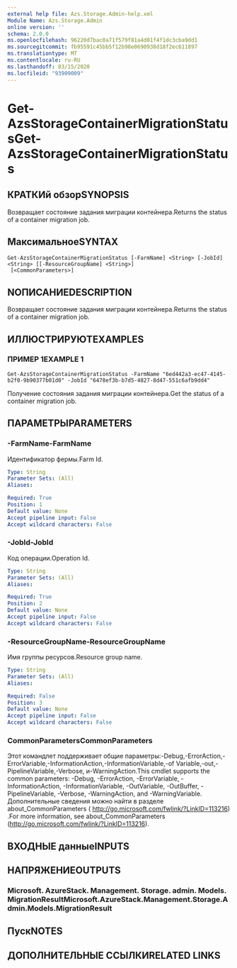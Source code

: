 ```yaml
---
external help file: Azs.Storage.Admin-help.xml
Module Name: Azs.Storage.Admin
online version: ''
schema: 2.0.0
ms.openlocfilehash: 96220d7bac0a71f579f81a4d01f4f1dc3cba9dd1
ms.sourcegitcommit: fb95591c45bb5f12b98e0690938d18f2ec611897
ms.translationtype: MT
ms.contentlocale: ru-RU
ms.lasthandoff: 03/15/2020
ms.locfileid: "93909009"
---
```

# <span data-ttu-id="b40fe-101">Get-AzsStorageContainerMigrationStatus</span><span class="sxs-lookup"><span data-stu-id="b40fe-101">Get-AzsStorageContainerMigrationStatus</span></span>

## <span data-ttu-id="b40fe-102">КРАТКИй обзор</span><span class="sxs-lookup"><span data-stu-id="b40fe-102">SYNOPSIS</span></span>
<span data-ttu-id="b40fe-103">Возвращает состояние задания миграции контейнера.</span><span class="sxs-lookup"><span data-stu-id="b40fe-103">Returns the status of a container migration job.</span></span>

## <span data-ttu-id="b40fe-104">Максимальное</span><span class="sxs-lookup"><span data-stu-id="b40fe-104">SYNTAX</span></span>

```
Get-AzsStorageContainerMigrationStatus [-FarmName] <String> [-JobId] <String> [[-ResourceGroupName] <String>]
 [<CommonParameters>]
```

## <span data-ttu-id="b40fe-105">NОПИСАНИЕ</span><span class="sxs-lookup"><span data-stu-id="b40fe-105">DESCRIPTION</span></span>
<span data-ttu-id="b40fe-106">Возвращает состояние задания миграции контейнера.</span><span class="sxs-lookup"><span data-stu-id="b40fe-106">Returns the status of a container migration job.</span></span>

## <span data-ttu-id="b40fe-107">ИЛЛЮСТРИРУЮТ</span><span class="sxs-lookup"><span data-stu-id="b40fe-107">EXAMPLES</span></span>

### <span data-ttu-id="b40fe-108">ПРИМЕР 1</span><span class="sxs-lookup"><span data-stu-id="b40fe-108">EXAMPLE 1</span></span>
```
Get-AzsStorageContainerMigrationStatus -FarmName "6ed442a3-ec47-4145-b2f0-9b90377b01d0" -JobId "6478ef3b-b7d5-4827-8d47-551c6afb9dd4"
```

<span data-ttu-id="b40fe-109">Получение состояния задания миграции контейнера.</span><span class="sxs-lookup"><span data-stu-id="b40fe-109">Get the status of a container migration job.</span></span>

## <span data-ttu-id="b40fe-110">ПАРАМЕТРЫ</span><span class="sxs-lookup"><span data-stu-id="b40fe-110">PARAMETERS</span></span>

### <span data-ttu-id="b40fe-111">-FarmName</span><span class="sxs-lookup"><span data-stu-id="b40fe-111">-FarmName</span></span>
<span data-ttu-id="b40fe-112">Идентификатор фермы.</span><span class="sxs-lookup"><span data-stu-id="b40fe-112">Farm Id.</span></span>

```yaml
Type: String
Parameter Sets: (All)
Aliases:

Required: True
Position: 1
Default value: None
Accept pipeline input: False
Accept wildcard characters: False
```

### <span data-ttu-id="b40fe-113">-JobId</span><span class="sxs-lookup"><span data-stu-id="b40fe-113">-JobId</span></span>
<span data-ttu-id="b40fe-114">Код операции.</span><span class="sxs-lookup"><span data-stu-id="b40fe-114">Operation Id.</span></span>

```yaml
Type: String
Parameter Sets: (All)
Aliases:

Required: True
Position: 2
Default value: None
Accept pipeline input: False
Accept wildcard characters: False
```

### <span data-ttu-id="b40fe-115">-ResourceGroupName</span><span class="sxs-lookup"><span data-stu-id="b40fe-115">-ResourceGroupName</span></span>
<span data-ttu-id="b40fe-116">Имя группы ресурсов.</span><span class="sxs-lookup"><span data-stu-id="b40fe-116">Resource group name.</span></span>

```yaml
Type: String
Parameter Sets: (All)
Aliases:

Required: False
Position: 3
Default value: None
Accept pipeline input: False
Accept wildcard characters: False
```

### <span data-ttu-id="b40fe-117">CommonParameters</span><span class="sxs-lookup"><span data-stu-id="b40fe-117">CommonParameters</span></span>
<span data-ttu-id="b40fe-118">Этот командлет поддерживает общие параметры:-Debug,-ErrorAction,-ErrorVariable,-InformationAction,-InformationVariable,-of Variable,-out,-PipelineVariable,-Verbose, и-WarningAction.</span><span class="sxs-lookup"><span data-stu-id="b40fe-118">This cmdlet supports the common parameters: -Debug, -ErrorAction, -ErrorVariable, -InformationAction, -InformationVariable, -OutVariable, -OutBuffer, -PipelineVariable, -Verbose, -WarningAction, and -WarningVariable.</span></span> <span data-ttu-id="b40fe-119">Дополнительные сведения можно найти в разделе about_CommonParameters ( http://go.microsoft.com/fwlink/?LinkID=113216) .</span><span class="sxs-lookup"><span data-stu-id="b40fe-119">For more information, see about_CommonParameters (http://go.microsoft.com/fwlink/?LinkID=113216).</span></span>

## <span data-ttu-id="b40fe-120">ВХОДНЫЕ данные</span><span class="sxs-lookup"><span data-stu-id="b40fe-120">INPUTS</span></span>

## <span data-ttu-id="b40fe-121">НАПРЯЖЕНИЕ</span><span class="sxs-lookup"><span data-stu-id="b40fe-121">OUTPUTS</span></span>

### <span data-ttu-id="b40fe-122">Microsoft. AzureStack. Management. Storage. admin. Models. MigrationResult</span><span class="sxs-lookup"><span data-stu-id="b40fe-122">Microsoft.AzureStack.Management.Storage.Admin.Models.MigrationResult</span></span>

## <span data-ttu-id="b40fe-123">Пуск</span><span class="sxs-lookup"><span data-stu-id="b40fe-123">NOTES</span></span>

## <span data-ttu-id="b40fe-124">ДОПОЛНИТЕЛЬНЫЕ ССЫЛКИ</span><span class="sxs-lookup"><span data-stu-id="b40fe-124">RELATED LINKS</span></span>
